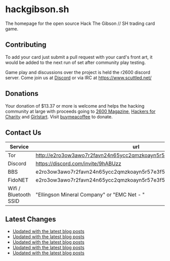 # hackgibson.sh
The homepage for the open source Hack The Gibson // SH trading card game.


## Contributing

To add your card just submit a pull request with your card's front art, it would be added to the next run of set after community play testing.

Game play and discussions over the project is held the r2600 discord server. Come join us at [Discord](https://discord.com/invite/9hABUzz) or via IRC at https://www.scuttled.net/


## Donations

Your donation of $13.37 or more is welcome and helps the hacking community at large with proceeds going to [2600 Magazine](https://2600.com/), [Hackers for Charity](https://hackersforcharity.org) and [Girlstart](https://girlstart.org).  Visit [buymeacoffee](https://www.buymeacoffee.com/hackgibson.sh) to donate.


## Contact Us

Service | url
-|-
Tor | http://e2ro3ow3awo7r2favn24n65ycc2qmzkoayn5r57e3f56nvjwdcgg32ad.onion
Discord | https://discord.com/invite/9hABUzz
BBS | e2ro3ow3awo7r2favn24n65ycc2qmzkoayn5r57e3f56nvjwdcgg32ad.onion:23
FidoNET | e2ro3ow3awo7r2favn24n65ycc2qmzkoayn5r57e3f56nvjwdcgg32ad.onion:24554
Wifi / Bluetooth SSID | "Ellingson Mineral Company" or "EMC Net - <fidonet address>"

## Latest Changes
<!-- BLOG-POST-LIST:START -->
- [Updated with the latest blog posts](https://github.com/DFW2600/hackgibson.sh/commit/e95fe46a70a8d072f60ed8f17f3d633ffbf0753e)
- [Updated with the latest blog posts](https://github.com/DFW2600/hackgibson.sh/commit/52db76added761f40f7347c436ffcf52db4d3826)
- [Updated with the latest blog posts](https://github.com/DFW2600/hackgibson.sh/commit/2303534aed0c7327f20b57674954eab1bb71c4c9)
- [Updated with the latest blog posts](https://github.com/DFW2600/hackgibson.sh/commit/67f800670b4de954be623b12184d04b4ece4407e)
- [Updated with the latest blog posts](https://github.com/DFW2600/hackgibson.sh/commit/a9ad9bf7fd3a9739487b7ab073a5b4eae8a43574)
<!-- BLOG-POST-LIST:END -->
